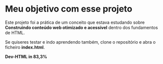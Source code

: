 # Meu objetivo com esse projeto

Este projeto foi a prática de um conceito que estava estudando sobre **Construindo conteúdo web otimizado e acessível** dentro dos fundamentos de HTML.

Se quiseres testar e indo aprendendo também, clone o repositório e abra o ficheiro **index.html**.

**Dev-HTML in 83,3%**